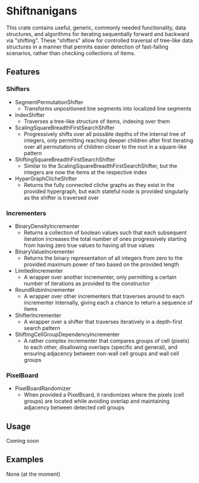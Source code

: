 # Shiftnanigans
This crate contains useful, generic, commonly needed functionality, data structures, and algorithms for iterating sequentially forward and backward via "shifting". These "shifters" allow for controlled traversal of tree-like data structures in a manner that permits easier detection of fast-failing scenarios, rather than checking collections of items.

## Features

### Shifters
- SegmentPermutationShifter
  - Transforms unpositioned line segments into localized line segments
- IndexShifter
  - Traverses a tree-like structure of items, indexing over them
- ScalingSquareBreadthFirstSearchShifter
  - Progressively shifts over all possible depths of the internal tree of integers, only permitting reaching deeper children after first iterating over all permutations of children closer to the root in a square-like pattern
- ShiftingSquareBreadthFirstSearchShifter
  - Similar to the ScalingSquareBreadthFirstSearchShifter, but the integers are now the items at the respective index
- HyperGraphClicheShifter
  - Returns the fully connected cliche graphs as they exist in the provided hypergraph, but each stateful node is provided singularly as the shifter is traversed over

### Incrementers
- BinaryDensityIncrementer
  - Returns a collection of boolean values such that each subsequent iteration increases the total number of ones progressively starting from having zero true values to having all true values
- BinaryValueIncrementer
  - Returns the binary representation of all integers from zero to the provided maximum power of two based on the provided length
- LimitedIncrementer
  - A wrapper over another incrementer, only permitting a certain number of iterations as provided to the constructor
- RoundRobinIncrementer
  - A wrapper over other incrementers that traverses around to each incrementer internally, giving each a chance to return a sequence of items
- ShifterIncrementer
  - A wrapper over a shifter that traverses iteratively in a depth-first search pattern
- ShiftingCellGroupDependencyIncrementer
  - A rather complex incrementer that compares groups of cell (pixels) to each other, disallowing overlaps (specific and general), and ensuring adjacency between non-wall cell groups and wall cell groups

### PixelBoard
- PixelBoardRandomizer
  - When provided a PixelBoard, it randomizes where the pixels (cell groups) are located while avoiding overlap and maintaining adjacency between detected cell groups

## Usage

Coming soon

## Examples

None (at the moment)
